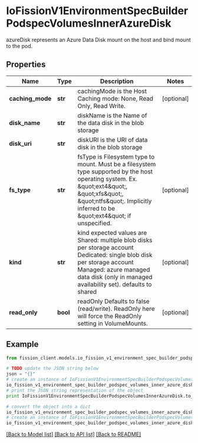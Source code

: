 # IoFissionV1EnvironmentSpecBuilderPodspecVolumesInnerAzureDisk

azureDisk represents an Azure Data Disk mount on the host and bind mount to the pod.

## Properties

Name | Type | Description | Notes
------------ | ------------- | ------------- | -------------
**caching_mode** | **str** | cachingMode is the Host Caching mode: None, Read Only, Read Write. | [optional] 
**disk_name** | **str** | diskName is the Name of the data disk in the blob storage | 
**disk_uri** | **str** | diskURI is the URI of data disk in the blob storage | 
**fs_type** | **str** | fsType is Filesystem type to mount. Must be a filesystem type supported by the host operating system. Ex. \&quot;ext4\&quot;, \&quot;xfs\&quot;, \&quot;ntfs\&quot;. Implicitly inferred to be \&quot;ext4\&quot; if unspecified. | [optional] 
**kind** | **str** | kind expected values are Shared: multiple blob disks per storage account  Dedicated: single blob disk per storage account  Managed: azure managed data disk (only in managed availability set). defaults to shared | [optional] 
**read_only** | **bool** | readOnly Defaults to false (read/write). ReadOnly here will force the ReadOnly setting in VolumeMounts. | [optional] 

## Example

```python
from fission_client.models.io_fission_v1_environment_spec_builder_podspec_volumes_inner_azure_disk import IoFissionV1EnvironmentSpecBuilderPodspecVolumesInnerAzureDisk

# TODO update the JSON string below
json = "{}"
# create an instance of IoFissionV1EnvironmentSpecBuilderPodspecVolumesInnerAzureDisk from a JSON string
io_fission_v1_environment_spec_builder_podspec_volumes_inner_azure_disk_instance = IoFissionV1EnvironmentSpecBuilderPodspecVolumesInnerAzureDisk.from_json(json)
# print the JSON string representation of the object
print IoFissionV1EnvironmentSpecBuilderPodspecVolumesInnerAzureDisk.to_json()

# convert the object into a dict
io_fission_v1_environment_spec_builder_podspec_volumes_inner_azure_disk_dict = io_fission_v1_environment_spec_builder_podspec_volumes_inner_azure_disk_instance.to_dict()
# create an instance of IoFissionV1EnvironmentSpecBuilderPodspecVolumesInnerAzureDisk from a dict
io_fission_v1_environment_spec_builder_podspec_volumes_inner_azure_disk_form_dict = io_fission_v1_environment_spec_builder_podspec_volumes_inner_azure_disk.from_dict(io_fission_v1_environment_spec_builder_podspec_volumes_inner_azure_disk_dict)
```
[[Back to Model list]](../README.md#documentation-for-models) [[Back to API list]](../README.md#documentation-for-api-endpoints) [[Back to README]](../README.md)


